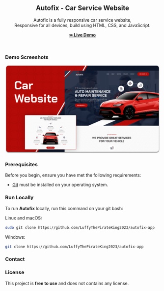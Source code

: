 <div align="center">

  <h2 align="center">Autofix - Car Service Website</h2>

  Autofix is a fully responsive car service website, <br />Responsive for all devices, build using HTML, CSS, and JavaScript.

  <a href="https://luffythepirateking2023.github.io/autofix-app/"><strong>➥ Live Demo</strong></a>

</div>

<br />

### Demo Screeshots

![Autofix Desktop Demo](./readme-images/desktop.png "Desktop Demo")

### Prerequisites

Before you begin, ensure you have met the following requirements:

* [Git](https://git-scm.com/downloads "Download Git") must be installed on your operating system.

### Run Locally

To run **Autofix** locally, run this command on your git bash:

Linux and macOS:

```bash
sudo git clone https://github.com/LuffyThePirateKing2023/autofix-app
```

Windows:

```bash
git clone https://github.com/LuffyThePirateKing2023/autofix-app
```

### Contact


### License

This project is **free to use** and does not contains any license.
